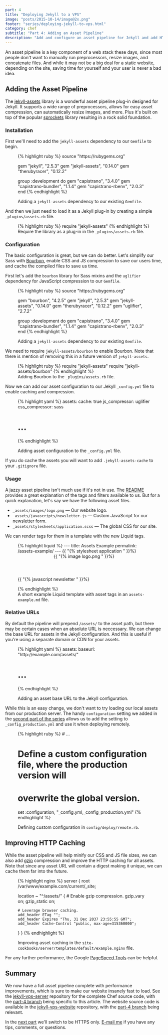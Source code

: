 ```yaml
---
part: 4
title: "Deploying Jekyll to a VPS"
image: "posts/2015-10-14/image@2x.png"
footer: "series/deploying-jekyll-to-vps.html"
category: chef
subtitle: "Part 4: Adding an Asset Pipeline"
description: "Add and configure an asset pipeline for Jekyll and add HTTP caching for the assets."
---
```


An asset pipeline is a key component of a web stack these days, since most
people don't want to manually run preprocessors, resize images, and concatenate
files. And while it may not be a big deal for a static website, depending on the
site, saving time for yourself and your user is never a bad idea.

## Adding the Asset Pipeline

The [jekyll-assets][1] library is a wonderful asset pipeline plug-in designed
for Jekyll. It supports a wide range of preprocessors, allows for easy asset
compression, can automatically resize images, and more. Plus it's built on top
of the popular [sprockets][2] library resulting in a rock solid foundation.

### Installation

First we'll need to add the `jekyll-assets` dependency to our `Gemfile` to
begin.

<figure>
{% highlight ruby %}
source "https://rubygems.org"

gem "jekyll",        "2.5.3"
gem "jekyll-assets", "0.14.0"
gem "therubyracer",  "0.12.2"

group :development do
  gem "capistrano",         "3.4.0"
  gem "capistrano-bundler", "1.1.4"
  gem "capistrano-rbenv",   "2.0.3"
end
{% endhighlight %}
  <figcaption>Adding a <code>jekyll-assets</code> dependency to our existing <code>Gemfile</code>.</figcaption>
</figure>

And then we just need to load it as a Jekyll plug-in by creating a simple
`_plugins/assets.rb` file.

<figure>
{% highlight ruby %}
require "jekyll-assets"
{% endhighlight %}
  <figcaption>Require the library as a plug-in in the <code>_plugins/assets.rb</code> file.</figcaption>
</figure>

### Configuration

The basic configuration is great, but we can do better. Let's simplify our Sass
with [Bourbon][3], enable CSS and JS compression to save our users time, and
cache the compiled files to save us time.

First let's add the `bourbon` library for Sass mixins and the `uglifier`
dependency for JavaScript compression to our `Gemfile`.

<figure>
{% highlight ruby %}
source "https://rubygems.org"

gem "bourbon",       "4.2.5"
gem "jekyll",        "2.5.3"
gem "jekyll-assets", "0.14.0"
gem "therubyracer",  "0.12.2"
gem "uglifier",      "2.7.2"

group :development do
  gem "capistrano",         "3.4.0"
  gem "capistrano-bundler", "1.1.4"
  gem "capistrano-rbenv",   "2.0.3"
end
{% endhighlight %}
  <figcaption>Adding a <code>jekyll-assets</code> dependency to our existing <code>Gemfile</code>.</figcaption>
</figure>

We need to require `jekyll-assets/bourbon` to enable Bourbon. Note that there is
mention of removing this in a future version of `jekyll-assets`.

<figure>
{% highlight ruby %}
require "jekyll-assets"
require "jekyll-assets/bourbon"
{% endhighlight %}
  <figcaption>Adding Bourbon to the <code>_plugins/assets.rb</code> file.</figcaption>
</figure>

Now we can add our asset configuration to our Jekyll `_config.yml` file to
enable caching and compression.

<figure>
{% highlight yaml %}
assets:
  cache: true
  js_compressor: uglifier
  css_compressor: sass

# ...
{% endhighlight %}
  <figcaption>Adding asset configuration to the <code>_config.yml</code> file.</figcaption>
</figure>

If you do cache the assets you will want to add `.jekyll-assets-cache` to your
`.gitignore` file.

### Usage

A jazzy asset pipeline isn't much use if it's not in use. The [README][4]
provides a great explanation of the tags and filters available to us. But for a
quick explanation, let's say we have the following asset files.

* `_assets/images/logo.png` — Our website logo.
* `_assets/javascripts/newsletter.js` — Custom JavaScript for our newsletter form.
* `_assets/stylesheets/application.scss` — The global CSS for our site.

We can render tags for them in a template with the new Liquid tags.

<figure>
{% highlight liquid %}
---
title: Assets Example
permalink: /assets-example/
---
<html>
<head>
  {{ "{% stylesheet application " }}%}
</head>
<body>

<header>
  {{ "{% image logo.png " }}%}
</header>

{{ "{% javascript newsletter " }}%}
</body>
</html>
{% endhighlight %}
  <figcaption>A short example Liquid template with asset tags in an <code>assets-example.md</code> file.</figcaption>
</figure>

### Relative URLs

By default the pipeline will prepend `/assets/` to the asset path, but there may
be certain cases when an absolute URL is neccessary. We can change the base URL
for assets in the Jekyll configuration. And this is useful if you're using a
separate domain or CDN for your assets.

<figure>
{% highlight yaml %}
assets:
  baseurl: "http://example.com/assets/"

# ...
{% endhighlight %}
  <figcaption>Adding an asset base URL to the Jekyll configuration.</figcaption>
</figure>

While this is an easy change, we don't want to try loading our local assets from
our production server. The handy `configuration` setting we added in the [second
part of the series][5] allows us to add the setting to `_config_production.yml`
and use it when deploying remotely.

<figure>
{% highlight ruby %}
# ...

# Define a custom configuration file, where the production version will
# overwrite the global version.
set :configuration, "_config.yml,_config_production.yml"
{% endhighlight %}
  <figcaption>Defining custom configuration in <code>config/deploy/remote.rb</code>.</figcaption>
</figure>

## Improving HTTP Caching

While the asset pipeline will help minify our CSS and JS file sizes, we can also
add [gzip][6] compression and improve the HTTP caching for all assets.  Note
that since any asset URL will contain a digest making it unique, we can cache
them far into the future.

<figure>
{% highlight nginx %}
server {
  root /var/www/example.com/current/_site;

  location ~ "^/assets/" {
    # Enable gzip compression.
    gzip_vary on;
    gzip_static on;

    # Leverage browser caching.
    add_header ETag "";
    add_header Expires "Thu, 31 Dec 2037 23:55:55 GMT";
    add_header Cache-Control "public, max-age=315360000";
  }
}
{% endhighlight %}
  <figcaption>Improving asset caching in the <code>site-cookbooks/server/templates/default/example.nginx</code> file.</figcaption>
</figure>

For any further performance, the Google [PageSpeed Tools][7] can be helpful.

## Summary

We now have a full asset pipeline complete with performance improvements, which
is sure to make our website insanely fast to load. See the
[jekyll-vps-server][8] repository for the complete Chef source code, with the
[part-4 branch][9] being specific to this article. The website source code is
available in the [jekyll-vps-website][10] repository, with the [part-4
branch][11] being relevant.

In the [next part][12] we'll switch to be HTTPS only. [E-mail
me](mailto:hello@tristandunn.com) if you have any tips, comments, or questions.




[1]: https://github.com/envygeeks/jekyll-assets
[2]: https://github.com/sstephenson/sprockets
[3]: https://bourbon.io
[4]: https://github.com/envygeeks/jekyll-assets/tree/v1.0-legacy#jekyllassets
[5]: /2015/05/05/deploying-jekyll-to-vps-part-2/
[6]: https://en.wikipedia.org/wiki/Gzip
[7]: https://developers.google.com/speed/pagespeed/
[8]: https://github.com/tristandunn/jekyll-vps-server
[9]: https://github.com/tristandunn/jekyll-vps-server/compare/part-3...part-4
[10]: https://github.com/tristandunn/jekyll-vps-website
[11]: https://github.com/tristandunn/jekyll-vps-website/compare/part-3...part-4
[12]: /2016/04/30/deploying-jekyll-to-vps-part-5/
